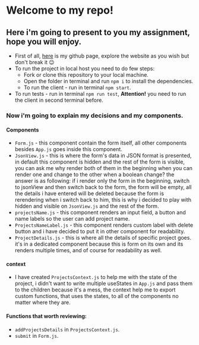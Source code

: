 # Welcome to my repo!

## Here i'm going to present to you my assignment, hope you will enjoy.

- First of all, [here](https://dviryadai.github.io/User-Projects-Form-Assignment/) is my github page, explore the website as you wish but don't break it 😉
- To run the project in local host you need to do few steps:
  - Fork or clone this repository to your local machine.
  - Open the folder in terminal and run `npm i` to install the dependencies.
  - To run the client - run in terminal `npm start`.
- To run tests - run in terminal `npm run test`, <b>Attention!</b> you need to run the client in second terminal before.

### Now i'm going to explain my decisions and my components.

#### Components

- `Form.js` - this component contain the form itself, all other components besides `App.js` goes inside this component.
- `JsonView.js` - this is where the form's data in JSON format is presented, in default this component is hidden and the rest of the form is visible, you can ask me why render both of them in the beginning when you can render one and change to the other when a boolean change? the answer is as following: if i render only the form in the beginning, switch to jsonView and then switch back to the form, the form will be empty, all the details i have entered will be deleted because the form is rerendering when i switch back to him, this is why i decided to play with hidden and visible on `JsonView.js` and the rest of the form.
- `projectsName.js` - this component renders an input field, a button and name labels so the user can add project name.
- `ProjectsNameLabel.js` - this component renders custom label with delete button and i have decided to put it in other component for readability.
- `ProjectDetails.js` - this is where all the details of specific project goes. it's in a dedicated component because this is form on its own and its renders multiple times, and of course for readability as well.

#### context

- I have created `ProjectsContext.js` to help me with the state of the project, i didn't want to write multiple useStates in `App.js` and pass them to the children because it's a mess, the context help me to export custom functions, that uses the states, to all of the components no matter where they are.

#### Functions that worth reviewing:

- `addProjectsDetails` in `ProjectsContext.js`.
- `submit` in `Form.js`.
